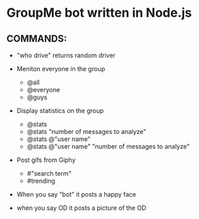 # GroupMe bot written in Node.js

## COMMANDS:
  * "who drive" returns random driver

  * Meniton everyone in the group
    * @all
  	* @everyone
  	* @guys
   
  * Display statistics on the group
  	* @stats
  	* @stats "number of messages to analyze"
  	* @stats @"user name"
  	* @stats @"user name" "number of messages to analyze"
   
  * Post gifs from Giphy
    * #"search term"
    * #trending
    
   * When you say "bot" it posts a happy face
   * when you say OD it posts a picture of the OD
